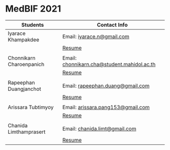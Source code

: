 # MedBIF 2021
| Students | Contact Info |
|----------|----------|
| Iyarace Khampakdee | Email: iyarace.n@gmail.com |
|                    | [Resume](Iyarace/iyarace.md) |
|          |
| Chonnikarn Charoenpanich | Email: chonnikarn.cha@student.mahidol.ac.th |
|                          | [Resume](Chonnokarn/Chonnikarn.md) |
|          |
| Rapeephan Duangjanchot | Email: rapeephan.duang@gmail.com |
|                        | [Resume](resume.md) |
|          |
| Arissara Tubtimyoy | Email: arissara.pang153@gmail.com |
|                    | [Resume](https://github.com/pangarissara/medbif2021/blob/main/resume_Arissara.md) |
|          |
| Chanida Limthamprasert | Email: chanida.limt@gmail.com |
|                        | [Resume](https://github.com/Chanidanut/medbif2021/blob/main/Chanida_resume.md) |

